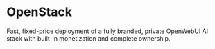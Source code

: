 # OpenStack
Fast, fixed-price deployment of a fully branded, private OpenWebUI AI stack with built-in monetization and complete ownership.
